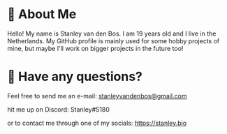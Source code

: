 # 🐧 About Me

Hello! My name is Stanley van den Bos. I am 19 years old and I live in the Netherlands. My GitHub profile is mainly used for some hobby projects of mine, but maybe I'll work on bigger projects in the future too!

# 📧 Have any questions?

Feel free to send me an e-mail:
stanleyvandenbos@gmail.com

hit me up on Discord:
Stanley#5180

or to contact me through one of my socials:
https://stanley.bio

